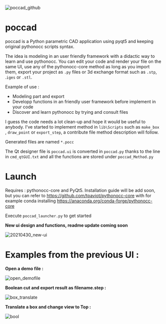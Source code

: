 ![poccad_github](https://user-images.githubusercontent.com/81742654/116783820-36b8e980-aa91-11eb-8137-e7502adc98ee.png)


# poccad
poccad is a Python parametric CAD application using pyqt5 and keeping original pythonocc scripts syntax.

The idea is modeling in an user friendly framework with a didactic way to learn and use pythonocc. You can edit your code and render your file on the same UI, use any of the pythonocc-core method as long as you import them, export your project as `.py` files or 3d exchange format such as `.stp`, .`iges` or `.stl`.

Example of use :
- Modeling part and export
- Developp functions in an friendly user framework before implement in your code
- Discover and learn pythonocc by trying and consult files

I guess the code needs a lot clean-up and hope it would be useful to anybody. I've started to implement method in `lib\Scripts` such as `make_box` , `draw_point` or `export_step`, a contribute file method description will follow.

Generated files are named `*.pocc`

The Qt designer file is `poccad.ui` is converted in `poccad.py` thanks to the line in `cmd_qtGUI.txt` and all the functions are stored under `poccad_Method.py` 

# Launch

Requires : pythonocc-core and PyQt5. Installation guide will be add soon, but you can refer to https://github.com/tpaviot/pythonocc-core with for example conda installing  https://anaconda.org/conda-forge/pythonocc-core 

Execute `poccad_launcher.py` to get started

**New ui design and functions, readme update coming soon**

![20210430_new-ui](https://user-images.githubusercontent.com/81742654/116717430-29402880-a9d9-11eb-8fe0-323d050dfb1e.jpg)

# Examples from the previous UI :

**Open a demo file :**

![open_demofile](https://user-images.githubusercontent.com/81742654/116223455-d142c100-a74f-11eb-9cbd-a9ddde39b921.gif)


**Boolean cut and export result as filename.step :**

![box_translate](https://user-images.githubusercontent.com/81742654/116221251-ba9b6a80-a74d-11eb-9f03-617ff6b7eb32.gif)


**Translate a box and change view to Top :**

![bool](https://user-images.githubusercontent.com/81742654/116221241-b707e380-a74d-11eb-99eb-52c486927c29.gif)
